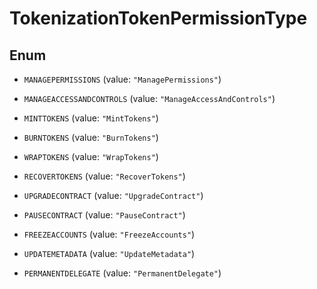 

# TokenizationTokenPermissionType

## Enum


* `MANAGEPERMISSIONS` (value: `"ManagePermissions"`)

* `MANAGEACCESSANDCONTROLS` (value: `"ManageAccessAndControls"`)

* `MINTTOKENS` (value: `"MintTokens"`)

* `BURNTOKENS` (value: `"BurnTokens"`)

* `WRAPTOKENS` (value: `"WrapTokens"`)

* `RECOVERTOKENS` (value: `"RecoverTokens"`)

* `UPGRADECONTRACT` (value: `"UpgradeContract"`)

* `PAUSECONTRACT` (value: `"PauseContract"`)

* `FREEZEACCOUNTS` (value: `"FreezeAccounts"`)

* `UPDATEMETADATA` (value: `"UpdateMetadata"`)

* `PERMANENTDELEGATE` (value: `"PermanentDelegate"`)



